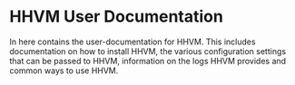 # HHVM User Documentation

In here contains the user-documentation for HHVM. This includes documentation on how to install HHVM, the various configuration settings that can be passed to HHVM, information on the logs HHVM provides and common ways to use HHVM.

